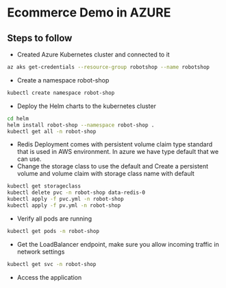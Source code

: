 # Ecommerce Demo in AZURE

## **Steps to follow**
- Created Azure Kubernetes cluster and connected to it
```bash
az aks get-credentials --resource-group robotshop --name robotshop
```
- Create a namespace robot-shop
```bash
kubectl create namespace robot-shop
```
- Deploy the Helm charts to the kubernetes cluster
```bash
cd helm
helm install robot-shop --namespace robot-shop . 
kubectl get all -n robot-shop
```
- Redis Deployment comes with persistent volume claim type standard that is used in AWS environment. In azure we have type default that we can use.
- Change the storage class to use the default and Create a persistent volume and volume claim with storage class name with default
```bash
kubectl get storageclass
kubectl delete pvc -n robot-shop data-redis-0
kubectl apply -f pvc.yml -n robot-shop
kubectl apply -f pv.yml -n robot-shop
```
- Verify all pods are running
```bash
kubectl get pods -n robot-shop
```
- Get the LoadBalancer endpoint, make sure you allow incoming traffic in network settings
```bash
kubectl get svc -n robot-shop
```
- Access the application



